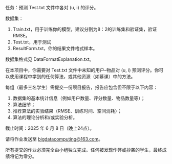 任务：预测 Test.txt 文件中各对 (u, i) 的评分。

数据集：

1. Train.txt，用于训练你的模型，建议分割为8：2的训练集和验证集，验证RMSE。
2. Test.txt，用于测试
3. ResultForm.txt，你的结果文件格式样本。

数据集格式见 DataFormatExplanation.txt。

在本项目中，你需要对 Test.txt 文件中未知的用户–物品对 (u, i) 预测评分。你可以使用课程中学到的任何算法，或其他资源（如慕课）中的方法。

每组（最多三名学生）需提交一份项目报告，报告应包含但不限于以下内容：

1. 数据集的基本统计信息（例如用户数量、评分数量、物品数量等）；
2. 算法细节；
3. 推荐算法的实验结果（RMSE、训练时间、空间消耗）；
4. 算法的理论分析和/或实验分析。

截止时间：2025 年 6 月 8 日（晚上24点）。

请将作业发送至 [bigdatacomputing@163.com](mailto:bigdatacomputing@163.com)。

所有提交的作业必须完全由小组独立完成。任何被发现作弊或抄袭的学生，最终成绩将记为零分。
